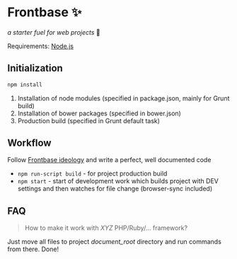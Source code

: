 # Frontbase :sparkles:

*a starter fuel for web projects* :rocket:

Requirements: [Node.js](http://nodejs.org/download)

## Initialization

```sh
npm install
```

1. Installation of node modules (specified in package.json, mainly for Grunt build)
2. Installation of bower packages (specified in bower.json)
3. Production build (specified in Grunt default task)


## Workflow

Follow [Frontbase ideology](https://github.com/Clevis/Clevispace/wiki/Frontbase) and write a perfect, well documented code

* `npm run-script build` - for project production build
* `npm start` - start of development work which builds project with DEV settings and then watches for file change (browser-sync included)


## FAQ

> How to make it work with *XYZ* PHP/Ruby/... framework?

Just move all files to project *document_root* directory and run commands from there. Done!
